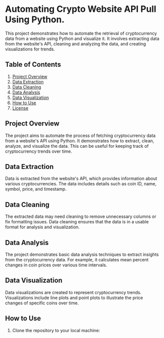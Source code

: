 # Automating Crypto Website API Pull Using Python.

This project demonstrates how to automate the retrieval of cryptocurrency data from a website using Python and visualize it. It involves extracting data from the website's API, cleaning and analyzing the data, and creating visualizations for trends.

## Table of Contents

1. [Project Overview](#project-overview)
2. [Data Extraction](#data-extraction)
3. [Data Cleaning](#data-cleaning)
4. [Data Analysis](#data-analysis)
5. [Data Visualization](#data-visualization)
6. [How to Use](#how-to-use)
7. [License](#license)

## Project Overview

The project aims to automate the process of fetching cryptocurrency data from a website's API using Python. It demonstrates how to extract, clean, analyze, and visualize the data. This can be useful for keeping track of cryptocurrency trends over time.

## Data Extraction

Data is extracted from the website's API, which provides information about various cryptocurrencies. The data includes details such as coin ID, name, symbol, price, and timestamp.

## Data Cleaning

The extracted data may need cleaning to remove unnecessary columns or fix formatting issues. Data cleaning ensures that the data is in a usable format for analysis and visualization.

## Data Analysis

The project demonstrates basic data analysis techniques to extract insights from the cryptocurrency data. For example, it calculates mean percent changes in coin prices over various time intervals.

## Data Visualization

Data visualizations are created to represent cryptocurrency trends. Visualizations include line plots and point plots to illustrate the price changes of specific coins over time.

## How to Use

1. Clone the repository to your local machine:

